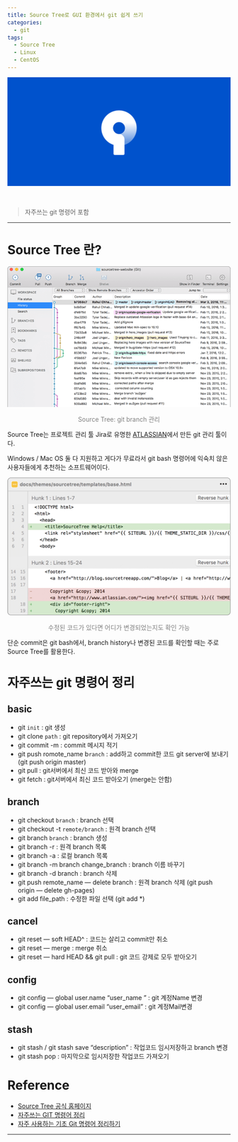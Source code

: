```yaml
---
title: Source Tree로 GUI 환경에서 git 쉽게 쓰기
categories:
  - git
tags:
  - Source Tree
  - Linux
  - CentOS
---
```


![Preview](/assets/contents/2020-09-18/source_tree.png)

<br>

> 자주쓰는 git 명령어 포함

<!-- more -->

---

# Source Tree 란?

![mac](/assets/contents/2020-09-18/hero-mac-screenshot.png)

<p style="color:gray; font-size:100%;" align="center">Source Tree: git branch 관리</p>

Source Tree는 프로젝트 관리 툴 Jira로 유명한 [ATLASSIAN](https://www.atlassian.com/)에서 만든 git 관리 툴이다.

Windows / Mac OS 둘 다 지원하고 게다가 무료라서 git bash 명령어에 익숙치 않은 사용자들에게 추천하는 소프트웨어이다.

![mac](/assets/contents/2020-09-18/left_image.png)

<p style="color:gray; font-size:100%;" align="center">수정된 코드가 있다면 어디가 변경되었는지도 확인 가능</p>

단순 commit은 git bash에서, branch history나 변경된 코드를 확인할 때는 주로 Source Tree를 활용한다.
<br>

# 자주쓰는 git 명령어 정리

## basic

- git `init` : git 생성
- git clone `path` : git repository에서 가져오기
- git commit -m : commit 메시지 적기
- git push romote_name b`ranch` : add하고 commit한 코드 git server에 보내기 (git push origin master)
- git pull : git서버에서 최신 코드 받아와 merge
- git fetch : git서버에서 최신 코드 받아오기 (merge는 안함)

## branch

- git checkout `branch` : branch 선택
- git checkout -t `remote/branch` : 원격 branch 선택
- git branch `branch` : branch 생성
- git branch -r : 원격 branch 목록
- git branch -a : 로컬 branch 목록
- git branch -m branch change_branch : branch 이름 바꾸기
- git branch -d branch : branch 삭제
- git push remote_name — delete branch : 원격 branch 삭제 (git push origin — delete gh-pages)
- git add file_path : 수정한 파일 선택 (git add \*)

## cancel

- git reset — soft HEAD^ : 코드는 살리고 commit만 취소
- git reset — merge : merge 취소
- git reset — hard HEAD && git pull : git 코드 강제로 모두 받아오기

## config

- git config — global user.name “user_name ” : git 계정Name 변경
- git config — global user.email “user_email” : git 계정Mail변경

## stash

- git stash / git stash save “description” : 작업코드 임시저장하고 branch 변경
- git stash pop : 마지막으로 임시저장한 작업코드 가져오기
  <br>

# Reference

- [Source Tree 공식 홈페이지](https://www.sourcetreeapp.com/)
- [자주쓰는 GIT 명령어 정리](https://thecodinglog.github.io/git/2019/06/13/git-frequently.html)
- [자주 사용하는 기초 Git 명령어 정리하기](https://medium.com/@pks2974/%EC%9E%90%EC%A3%BC-%EC%82%AC%EC%9A%A9%ED%95%98%EB%8A%94-%EA%B8%B0%EC%B4%88-git-%EB%AA%85%EB%A0%B9%EC%96%B4-%EC%A0%95%EB%A6%AC%ED%95%98%EA%B8%B0-533b3689db81)

---
